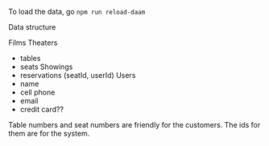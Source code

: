 To load the data, go `npm run reload-daam`


Data structure

Films
Theaters
- tables
- seats
Showings
- reservations (seatId, userId)
Users
- name
- cell phone
- email
- credit card??

Table numbers and seat numbers are friendly for the customers. The ids for them are for the system.